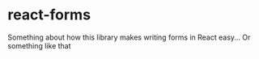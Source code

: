 # react-forms

Something about how this library makes writing forms in React easy... Or something like that
